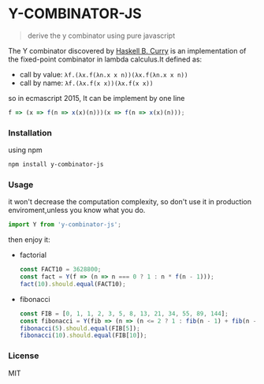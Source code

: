 # Y-COMBINATOR-JS
> derive the y combinator using pure javascript

The Y combinator discovered by [Haskell B. Curry](https://en.wikipedia.org/wiki/Haskell_Curry) is an implementation of the fixed-point combinator in lambda calculus.It defined as:
- call by value: `λf.(λx.f(λn.x x n))(λx.f(λn.x x n))`
- call by name: `λf.(λx.f(x x))(λx.f(x x))`

so in ecmascript 2015, It can be implement by one line
```javascript
f => (x => f(n => x(x)(n)))(x => f(n => x(x)(n)));
``` 

### Installation
using npm
```bash
npm install y-combinator-js
```

### Usage
it won't decrease the computation complexity, so don't use it in production enviroment,unless you know what you do. 
```javascript
import Y from 'y-combinator-js';
```

then enjoy it:
- factorial
    ```javascript
    const FACT10 = 3628800;
    const fact = Y(f => (n => n === 0 ? 1 : n * f(n - 1)));
    fact(10).should.equal(FACT10);
    ```

- fibonacci
    ```javascript
    const FIB = [0, 1, 1, 2, 3, 5, 8, 13, 21, 34, 55, 89, 144];
    const fibonacci = Y(fib => (n => (n <= 2 ? 1 : fib(n - 1) + fib(n - 2))));
    fibonacci(5).should.equal(FIB[5]);
    fibonacci(10).should.equal(FIB[10]);
    ```

### License
MIT